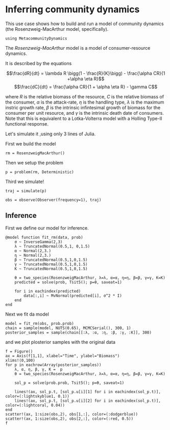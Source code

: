 # Inferring community dynamics

This use case shows how to build and run a model of community dynamics (the
Rosenzweig-MacArthur model, specifically).

```@example 1
using MetacommunityDynamics
```

The _Rosenzweig-MacArthur_ model is a model of consumer-resource dynamics. 

It is described by the equations 

$$\frac{dR}{dt} = \lambda R \bigg(1 - \frac{R}{K}\bigg) - \frac{\alpha CR}{1 +\alpha \eta R}$$
$$\frac{dC}{dt} = \frac{\alpha CR}{1 + \alpha \eta R} - \gamma   C$$

where $R$ is the relative biomass of the resource, $C$ is the relative biomass
of the consumer, $\alpha$ is the attack-rate, $\eta$ is the handling type,
$\lambda$ is the maximum instric growth rate,  $\beta$ is the intrinsic
infintesimal growth of biomass for the consumer per unit resource, and $\gamma$
is the intrinsic death date of consumers. Note that this is equivalent to a
Lotka-Volterra model with a Holling Type-II functional response. 

Let's simulate it ,using only 3 lines of Julia. 

First we build the model

```@example 1
rm = RosenzweigMacArthur()
```

Then we setup the problem

```@example 1
p = problem(rm, Deterministic)
```

Third we simulate!

```@example 1
traj = simulate(p)
```

```@example 1
obs = observe(Observer(frequency=1), traj)
```

## Inference

First we define our model for inference.

```@example 1
@model function fit_rm(data, prob)
    σ ~ InverseGamma(2,3)
    λ ~ TruncatedNormal(0.5,1, 0,1.5)
    α ~ Normal(2,3.)
    η ~ Normal(2,3.)
    β ~ TruncatedNormal(0.5,1,0,1.5)
    γ ~ TruncatedNormal(0.5,1,0,1.5)
    K ~ TruncatedNormal(0.5,1,0,1.5)

    θ = two_species(RosenzweigMacArthur, λ=λ, α=α, η=η, β=β, γ=γ, K=K)
    predicted = solve(prob, Tsit5(); p=θ, saveat=1)
    
    for i in eachindex(predicted)
        data[:,i] ~ MvNormal(predicted[i], σ^2 * I)
    end
end
```

Next we fit da model



```@example 1
model = fit_rm(obs, prob.prob)
chain = sample(model, NUTS(0.65), MCMCSerial(), 300, 1)
posterior_samples = sample(chain[[:λ, :α, :η, :β, :γ, :K]], 300)
```

and we plot plosterior samples with the original data

```@example 1
f = Figure()
ax = Axis(f[1,1], xlabel="Time", ylabel="Biomass")
xlims!(0,100)
for p in eachrow(Array(posterior_samples))
    λ, α, η, β, γ, K =  p
    θ = two_species(RosenzweigMacArthur, λ=λ, α=α, η=η, β=β, γ=γ, K=K)

    sol_p = solve(prob.prob, Tsit5(); p=θ, saveat=1)

    lines!(ax, sol_p.t, [sol_p.u[i][1] for i in eachindex(sol_p.t)], color=(:lightskyblue1, 0.1))
    lines!(ax, sol_p.t, [sol_p.u[i][2] for i in eachindex(sol_p.t)], color=(:lightcoral, 0.04))
end
scatter!(ax, 1:size(obs,2), obs[1,:], color=(:dodgerblue))
scatter!(ax, 1:size(obs,2), obs[2,:], color=(:red, 0.5))
f
```

